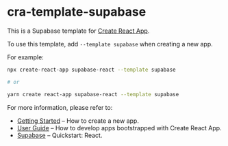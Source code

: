 # cra-template-supabase

This is a Supabase template for [Create React App](https://github.com/facebook/create-react-app).

To use this template, add `--template supabase` when creating a new app.

For example:

```sh
npx create-react-app supabase-react --template supabase

# or

yarn create react-app supabase-react --template supabase
```

For more information, please refer to:

- [Getting Started](https://create-react-app.dev/docs/getting-started) – How to create a new app.
- [User Guide](https://create-react-app.dev) – How to develop apps bootstrapped with Create React App.
- [Supabase](https://supabase.io/docs/guides/with-react) – Quickstart: React.
